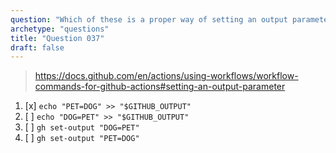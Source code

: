 ```yaml
---
question: "Which of these is a proper way of setting an output parameter `PET` with a value of `DOG` in a `step`."
archetype: "questions"
title: "Question 037"
draft: false
---
```



> https://docs.github.com/en/actions/using-workflows/workflow-commands-for-github-actions#setting-an-output-parameter
1. [x] `echo "PET=DOG" >> "$GITHUB_OUTPUT"`
1. [ ] `echo "DOG=PET" >> "$GITHUB_OUTPUT"`
1. [ ] `gh set-output "DOG=PET"`
1. [ ] `gh set-output "PET=DOG"`

